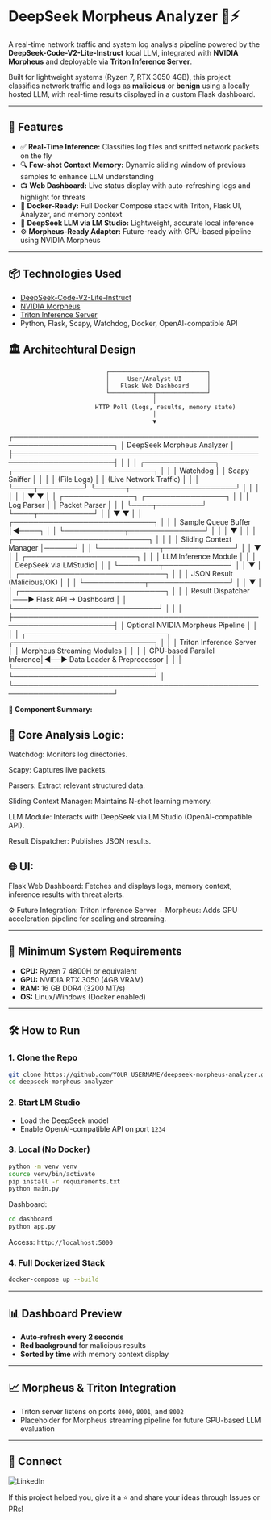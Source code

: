 # DeepSeek Morpheus Analyzer 🧠⚡

A real-time network traffic and system log analysis pipeline powered by the **DeepSeek-Code-V2-Lite-Instruct** local LLM, integrated with **NVIDIA Morpheus** and deployable via **Triton Inference Server**.

Built for lightweight systems (Ryzen 7, RTX 3050 4GB), this project classifies network traffic and logs as **malicious** or **benign** using a locally hosted LLM, with real-time results displayed in a custom Flask dashboard.

---

## 🚀 Features

- ✅ **Real-Time Inference:** Classifies log files and sniffed network packets on the fly
- 🔍 **Few-shot Context Memory:** Dynamic sliding window of previous samples to enhance LLM understanding
- 📺 **Web Dashboard:** Live status display with auto-refreshing logs and highlight for threats
- 🐳 **Docker-Ready:** Full Docker Compose stack with Triton, Flask UI, Analyzer, and memory context
- 🧠 **DeepSeek LLM via LM Studio:** Lightweight, accurate local inference
- ⚙️ **Morpheus-Ready Adapter:** Future-ready with GPU-based pipeline using NVIDIA Morpheus

---

## 📦 Technologies Used

- [DeepSeek-Code-V2-Lite-Instruct](https://github.com/deepseek-ai/DeepSeek-Coder)
- [NVIDIA Morpheus](https://developer.nvidia.com/morpheus)
- [Triton Inference Server](https://github.com/triton-inference-server/server)
- Python, Flask, Scapy, Watchdog, Docker, OpenAI-compatible API


## 🏛️ Architechtural Design 


                               ┌───────────────────────────┐
                               │     User/Analyst UI       │
                               │   Flask Web Dashboard     │
                               └────────────┬──────────────┘
                                            │
                            HTTP Poll (logs, results, memory state)
                                            │
                                            ▼
┌──────────────────────────────────────────────────────────────────────┐
│                        DeepSeek Morpheus Analyzer                    │
├──────────────────────────────────────────────────────────────────────┤
│                                                                      │
│   ┌──────────────┐     ┌────────────────────────────┐                │
│   │  Watchdog    │     │        Scapy Sniffer       │                │
│   │ (File Logs)  │     │ (Live Network Traffic)     │                │
│   └────┬─────────┘     └──────┬─────────────────────┘                │
│        │                      │                                      │
│        ▼                      ▼                                      │
│ ┌──────────────┐    ┌────────────────┐                               │
│ │ Log Parser   │    │ Packet Parser  │                               │
│ └────┬─────────┘    └────┬───────────┘                               │
│      ▼                      ▼                                        │
│           ┌────────────────────────────┐                            │
│           │     Sample Queue Buffer    │◄────┐                      │
│           └────────────┬───────────────┘     │                      │
│                        ▼                     │                      │
│           ┌───────────────────────────┐      │                      │
│           │  Sliding Context Manager  │──────┘                      │
│           └────────────┬──────────────┘                             │
│                        ▼                                            │
│               ┌──────────────────────┐                              │
│               │ LLM Inference Module │                              │
│               │ DeepSeek via LMStudio│                              │
│               └────────┬─────────────┘                              │
│                        ▼                                            │
│        ┌─────────────────────────────┐                              │
│        │ JSON Result (Malicious/OK)  │                              │
│        └────────────┬────────────────┘                              │
│                     ▼                                               │
│        ┌─────────────────────────────┐                              │
│        │ Result Dispatcher           │───▶  Flask API → Dashboard   │
│        └─────────────────────────────┘                              │
│                                                                      │
├──────────────────────────────────────────────────────────────────────┤
│                     Optional NVIDIA Morpheus Pipeline                │
│                                                                      │
│   ┌────────────────────────────┐    ┌────────────────────────────┐   │
│   │ Triton Inference Server    │    │ Morpheus Streaming Modules │   │
│   │ GPU-based Parallel Inference│◄──► Data Loader & Preprocessor │   │
│   └────────────────────────────┘    └────────────────────────────┘   │
└──────────────────────────────────────────────────────────────────────┘


**📌 Component Summary:**

## 🧠 Core Analysis Logic:

Watchdog: Monitors log directories.

Scapy: Captures live packets.

Parsers: Extract relevant structured data.

Sliding Context Manager: Maintains N-shot learning memory.

LLM Module: Interacts with DeepSeek via LM Studio (OpenAI-compatible API).

Result Dispatcher: Publishes JSON results.

## 🌐 UI:

Flask Web Dashboard: Fetches and displays logs, memory context, inference results with threat alerts.

⚙️ Future Integration:
Triton Inference Server + Morpheus: Adds GPU acceleration pipeline for scaling and streaming.

---

## 🧰 Minimum System Requirements

- **CPU:** Ryzen 7 4800H or equivalent
- **GPU:** NVIDIA RTX 3050 (4GB VRAM)
- **RAM:** 16 GB DDR4 (3200 MT/s)
- **OS:** Linux/Windows (Docker enabled)

---

## 🛠️ How to Run

### 1. Clone the Repo
```bash
git clone https://github.com/YOUR_USERNAME/deepseek-morpheus-analyzer.git
cd deepseek-morpheus-analyzer
```

### 2. Start LM Studio
- Load the DeepSeek model
- Enable OpenAI-compatible API on port `1234`

### 3. Local (No Docker)
```bash
python -m venv venv
source venv/bin/activate
pip install -r requirements.txt
python main.py
```

Dashboard:
```bash
cd dashboard
python app.py
```

Access: `http://localhost:5000`

### 4. Full Dockerized Stack
```bash
docker-compose up --build
```

---

## 📊 Dashboard Preview
- **Auto-refresh every 2 seconds**
- **Red background** for malicious results
- **Sorted by time** with memory context display

---

## 📈 Morpheus & Triton Integration
- Triton server listens on ports `8000`, `8001`, and `8002`
- Placeholder for Morpheus streaming pipeline for future GPU-based LLM evaluation

---

## 🤝 Connect

![LinkedIn](https://www.linkedin.com/in/swapneel-ghosh-834851218/)

If this project helped you, give it a ⭐ and share your ideas through Issues or PRs!

